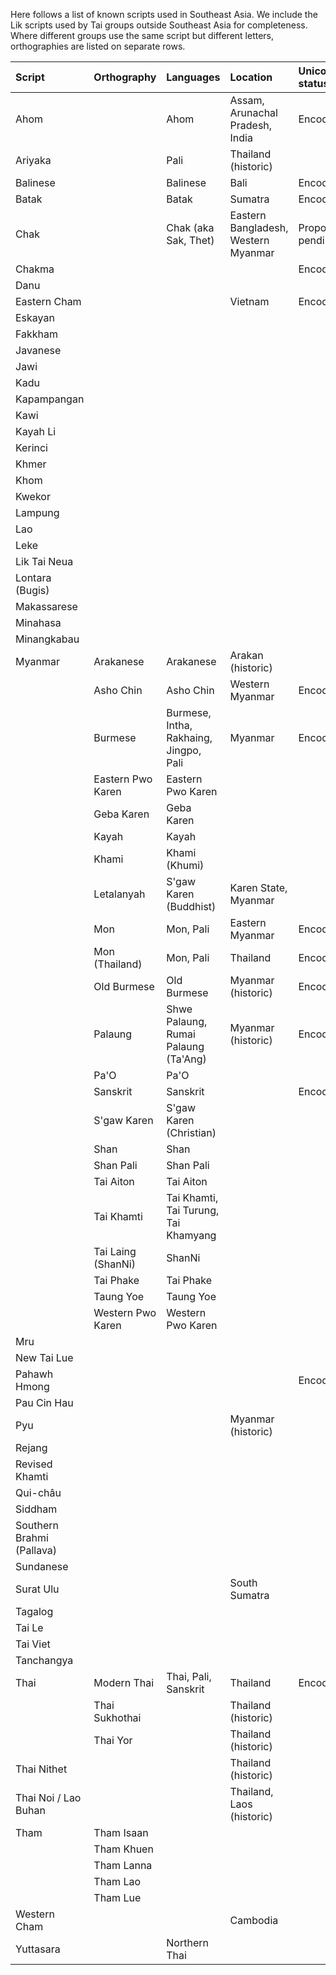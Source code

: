 Here follows a list of known scripts used in Southeast Asia. We include the Lik scripts used by Tai groups outside Southeast Asia for completeness. Where different groups use the same script but different letters, orthographies are listed on separate rows.

| Script                    | Orthography        | Languages                              | Location                               | Unicode status   | Links                                                                                                                    |
|:--------------------------|:-------------------|:---------------------------------------|:---------------------------------------|:-----------------|:-------------------------------------------------------------------------------------------------------------------------|
| Ahom                      |                    | Ahom                                   | Assam, Arunachal Pradesh, India        | Encoded          | [Wikipedia](https://en.wikipedia.org/wiki/Ahom_script)                                                                   |
| Ariyaka                   |                    | Pali                                   | Thailand (historic)                    |                  | [Wikipedia](https://en.wikipedia.org/wiki/Ariyaka_script)<br>[SkyKnowledge](http://skyknowledge.com/ariyaka.htm)         | 
| Balinese                  |                    | Balinese                               | Bali                                   | Encoded          |                                                                                                                          |
| Batak                     |                    | Batak                                  | Sumatra                                | Encoded          | [Wikipedia](https://en.wikipedia.org/wiki/Batak_script)                                                                  |
| Chak                      |                    | Chak (aka Sak, Thet)                   | Eastern Bangladesh,<br>Western Myanmar | Proposal pending | [Fontpad](http://fontpad.co.uk/Documents/Chak_proposal.pdf)                                                              |
| Chakma                    |                    |                                        |                                        | Encoded          |                                                                                                                          |
| Danu                      |                    |                                        |                                        |                  |                                                                                                                          |
| Eastern Cham              |                    |                                        | Vietnam                                | Encoded          |                                                                                                                          |
| Eskayan                   |                    |                                        |                                        |                  |                                                                                                                          |
| Fakkham                   |                    |                                        |                                        |                  |                                                                                                                          |
| Javanese                  |                    |                                        |                                        |                  |                                                                                                                          |
| Jawi                      |                    |                                        |                                        |                  |                                                                                                                          |
| Kadu                      |                    |                                        |                                        |                  |                                                                                                                          |
| Kapampangan               |                    |                                        |                                        |                  |                                                                                                                          |
| Kawi                      |                    |                                        |                                        |                  |                                                                                                                          |
| Kayah Li                  |                    |                                        |                                        |                  |                                                                                                                          |
| Kerinci                   |                    |                                        |                                        |                  |                                                                                                                          |
| Khmer                     |                    |                                        |                                        |                  |                                                                                                                          |
| Khom                      |                    |                                        |                                        |                  |                                                                                                                          |
| Kwekor                    |                    |                                        |                                        |                  |                                                                                                                          |
| Lampung                   |                    |                                        |                                        |                  |                                                                                                                          |
| Lao                       |                    |                                        |                                        |                  |                                                                                                                          |
| Leke                      |                    |                                        |                                        |                  |                                                                                                                          |
| Lik Tai Neua              |                    |                                        |                                        |                  |                                                                                                                          |
| Lontara (Bugis)           |                    |                                        |                                        |                  |                                                                                                                          |
| Makassarese               |                    |                                        |                                        |                  |                                                                                                                          |
| Minahasa                  |                    |                                        |                                        |                  |                                                                                                                          |
| Minangkabau               |                    |                                        |                                        |                  |                                                                                                                          |
| Myanmar                   | Arakanese          | Arakanese                              | Arakan (historic)                      |                  |                                                                                                                          |
|                           | Asho Chin          | Asho Chin                              | Western Myanmar                        | Encoded          |                                                                                                                          |
|                           | Burmese            | Burmese, Intha, Rakhaing, Jingpo, Pali | Myanmar                                | Encoded          |                                                                                                                          |
|                           | Eastern Pwo Karen  | Eastern Pwo Karen                      |                                        |                  |                                                                                                                          |
|                           | Geba Karen         | Geba Karen                             |                                        |                  |                                                                                                                          |
|                           | Kayah              | Kayah                                  |                                        |                  |                                                                                                                          |
|                           | Khami              | Khami (Khumi)                          |                                        |                  |                                                                                                                          |
|                           | Letalanyah         | S'gaw Karen (Buddhist)                 | Karen State, Myanmar                   |                  |                                                                                                                          |
|                           | Mon                | Mon, Pali                              | Eastern Myanmar                        | Encoded          |                                                                                                                          |
|                           | Mon (Thailand)     | Mon, Pali                              | Thailand                               | Encoded          |                                                                                                                          |
|                           | Old Burmese        | Old Burmese                            | Myanmar (historic)                     | Encoded          |                                                                                                                          |
|                           | Palaung            | Shwe Palaung, Rumai Palaung (Ta'Ang)   | Myanmar (historic)                     | Encoded          |                                                                                                                          |
|                           | Pa'O               | Pa'O                                   |                                        |                  |                                                                                                                          |
|                           | Sanskrit           | Sanskrit                               |                                        | Encoded          |                                                                                                                          |
|                           | S'gaw Karen        | S'gaw Karen (Christian)                |                                        |                  |                                                                                                                          |
|                           | Shan               | Shan                                   |                                        |                  |                                                                                                                          |
|                           | Shan Pali          | Shan Pali                              |                                        |                  |                                                                                                                          |
|                           | Tai Aiton          | Tai Aiton                              |                                        |                  |                                                                                                                          |
|                           | Tai Khamti         | Tai Khamti, Tai Turung, Tai Khamyang   |                                        |                  |                                                                                                                          |
|                           | Tai Laing (ShanNi) | ShanNi                                 |                                        |                  |                                                                                                                          |
|                           | Tai Phake          | Tai Phake                              |                                        |                  |                                                                                                                          |
|                           | Taung Yoe          | Taung Yoe                              |                                        |                  |                                                                                                                          |
|                           | Western Pwo Karen  | Western Pwo Karen                      |                                        |                  |                                                                                                                          |
| Mru                       |                    |                                        |                                        |                  |                                                                                                                          |
| New Tai Lue               |                    |                                        |                                        |                  |                                                                                                                          |
| Pahawh Hmong              |                    |                                        |                                        | Encoded          | [Wikipedia](https://en.wikipedia.org/wiki/Pahawh_Hmong)                                                                  |
| Pau Cin Hau               |                    |                                        |                                        |                  |                                                                                                                          |
| Pyu                       |                    |                                        | Myanmar (historic)                     |                  |                                                                                                                          |
| Rejang                    |                    |                                        |                                        |                  | [Wikipedia](https://en.wikipedia.org/wiki/Rejang_alphabet)                                                               |
| Revised Khamti            |                    |                                        |                                        |                  |                                                                                                                          |
| Qui-châu                  |                    |                                        |                                        |                  |                                                                                                                          |
| Siddham                   |                    |                                        |                                        |                  |                                                                                                                          |
| Southern Brahmi (Pallava) |                    |                                        |                                        |                  |                                                                                                                          |
| Sundanese                 |                    |                                        |                                        |                  |                                                                                                                          |
| Surat Ulu                 |                    |                                        | South Sumatra                          |                  |                                                                                                                          |
| Tagalog                   |                    |                                        |                                        |                  |                                                                                                                          |
| Tai Le                    |                    |                                        |                                        |                  |                                                                                                                          |
| Tai Viet                  |                    |                                        |                                        |                  |                                                                                                                          |
| Tanchangya                |                    |                                        |                                        |                  |                                                                                                                          |
| Thai                      | Modern Thai        | Thai, Pali, Sanskrit                   | Thailand                               | Encoded          |                                                                                                                          |
|                           | Thai Sukhothai     |                                        | Thailand (historic)                    |                  |                                                                                                                          |
|                           | Thai Yor           |                                        | Thailand (historic)                    |                  |                                                                                                                          |
| Thai Nithet               |                    |                                        | Thailand (historic)                    |                  |                                                                                                                          |
| Thai Noi / Lao Buhan      |                    |                                        | Thailand, Laos (historic)              |                  |                                                                                                                          |
| Tham                      | Tham Isaan         |                                        |                                        |                  |                                                                                                                          |
|                           | Tham Khuen         |                                        |                                        |                  |                                                                                                                          |
|                           | Tham Lanna         |                                        |                                        |                  |                                                                                                                          |
|                           | Tham Lao           |                                        |                                        |                  |                                                                                                                          |
|                           | Tham Lue           |                                        |                                        |                  |                                                                                                                          |
| Western Cham              |                    |                                        | Cambodia                               |                  |                                                                                                                          |
| Yuttasara                 |                    | Northern Thai                          |                                        |                  |                                                                                                                          |



